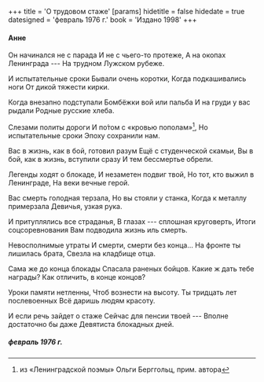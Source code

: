 +++
title = 'О трудовом стаже'
[params]
  hidetitle = false
  hidedate = true
  datesigned = 'февраль 1976 г.'
  book = 'Издано 1998'
+++
<!-- О трудовом стаже -->

#### Анне

Он начинался не с парада
И не с чьего-то протеже,
А на окопах Ленинграда ---
На трудном Лужском рубеже.

И испытательные сроки
Бывали очень коротки,
Когда подкашивались ноги
От дикой тяжести кирки.
<!-- [* АвтВариант- От жгучей тяжести кирки.] -->

Когда внезапно подступали
Бомбёжки вой или пальба
И на груди у вас рыдали
Родные русские хлеба.

Слезами политы дороги
И по&#x301;том с «кровью пополам»[^1],
Но испытательные сроки
Эпоху сохранили нам.

Вас в жизнь, как в бой, готовил разум
Ещё с студенческой скамьи,
Вы в бой, как в жизнь, вступили сразу
И тем бессмертье обрели.

Легенды ходят о блокаде,
И незаметен подвиг твой,
Но тот, кто выжил в Ленинграде,
На веки вечные герой.

Вас смерть голодная терзала,
Но вы стояли у станка,
Когда к металлу примерзала
Девичья, узкая рука.
<!-- [* АвтВариант- Девичья, хрупкая рука.] -->

И притуплялись все страданья,
В глазах --- сплошная круговерть,
Итоги соцсоревнования
Вам подводила жизнь иль смерть.
<!-- [* АвтВариант- Вам подводила жизнь и смерть.] -->

Невосполнимые утраты
И смерти, смерти без конца...
На фронте ты лишилась брата,
Свезла на кладбище отца.

Сама же до конца блокады
Спасала раненых бойцов.
Какие ж дать тебе награды?
Как отличить, в конце концов?

Уроки памяти нетленны,
Чтоб вознести на высоту.
Ты тридцать лет послевоенных
Всё даришь людям красоту.

И если речь зайдет о стаже
Сейчас для пенсии твоей ---
Вполне достаточно бы даже
Девятиста блокадных дней.

<!-- февраль 1976 г. -->
<!-- Издано 1998 -->
<!-- Книжка 1 -->

##### февраль 1976 г.

[^1]: из «Ленинградской поэмы» Ольги Берггольц, прим. автора
